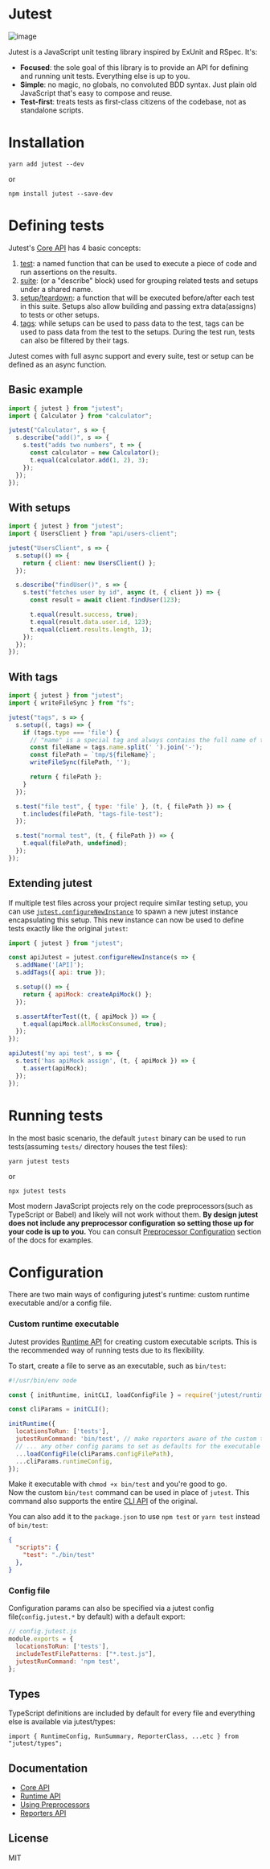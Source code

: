 # Jutest
![image](https://github.com/alexeyds/jutest/assets/13683731/54685679-8509-4862-9e30-c55f5fc2f3ba)

Jutest is a JavaScript unit testing library inspired by ExUnit and RSpec. It's:

- **Focused**: the sole goal of this library is to provide an API for defining and running unit tests. Everything else is up to you.
- **Simple**: no magic, no globals, no convoluted BDD syntax. Just plain old JavaScript that's easy to compose and reuse.
- **Test-first**: treats tests as first-class citizens of the codebase, not as standalone scripts.

# Installation

```
yarn add jutest --dev
```

or

```
npm install jutest --save-dev
```

# Defining tests

Jutest's [Core API](https://github.com/alexeyds/jutest/blob/master/docs/core-api.md) has 4 basic concepts:

1. [test](https://github.com/alexeyds/jutest/blob/master/docs/core-api.md#suiteapitestname-tags-fn): a named function that can be used to execute a piece of code and run assertions on the results.
2. [suite](https://github.com/alexeyds/jutest/blob/master/docs/core-api.md#suiteapidescribename-tags-fn): (or a "describe" block) used for grouping related tests and setups under a shared name.
3. [setup/teardown](https://github.com/alexeyds/jutest/blob/master/docs/core-api.md#suiteapisetupfn): a function that will be executed before/after each test in this suite. Setups also allow building and passing extra data(assigns) to tests or other setups.
4. [tags](https://github.com/alexeyds/jutest/blob/master/docs/core-api.md#using-tags): while setups can be used to pass data to the test, tags can be used to pass data from the test to the setups. During the test run, tests can also be filtered by their tags.

Jutest comes with full async support and every suite, test or setup can be defined as an async function.

## Basic example

```js
import { jutest } from "jutest";
import { Calculator } from "calculator";

jutest("Calculator", s => {
  s.describe("add()", s => {
    s.test("adds two numbers", t => {
      const calculator = new Calculator();
      t.equal(calculator.add(1, 2), 3);
    });
  });
});

```

## With setups

```js
import { jutest } from "jutest";
import { UsersClient } from "api/users-client";

jutest("UsersClient", s => {
  s.setup(() => {
    return { client: new UsersClient() };
  });

  s.describe("findUser()", s => {
    s.test("fetches user by id", async (t, { client }) => {
      const result = await client.findUser(123);

      t.equal(result.success, true);
      t.equal(result.data.user.id, 123);
      t.equal(client.results.length, 1);
    });
  });
});

```

## With tags

```js
import { jutest } from "jutest";
import { writeFileSync } from "fs";

jutest("tags", s => {
  s.setup((, tags) => {
    if (tags.type === 'file') {
      // "name" is a special tag and always contains the full name of the current test
      const fileName = tags.name.split(' ').join('-');
      const filePath = `tmp/${fileName}`;
      writeFileSync(filePath, '');

      return { filePath };
    }
  });

  s.test("file test", { type: 'file' }, (t, { filePath }) => {
    t.includes(filePath, "tags-file-test");
  });

  s.test("normal test", (t, { filePath }) => {
    t.equal(filePath, undefined);
  });
});
```

## Extending jutest

If multiple test files across your project require similar testing setup, you can use [`jutest.configureNewInstance`](https://github.com/alexeyds/jutest/blob/master/docs/core-api.md#jutestconfigurenewinstancefn) to spawn a new jutest instance encapsulating this setup. This new instance can now be used to define tests exactly like the original `jutest`:

```js
import { jutest } from "jutest";

const apiJutest = jutest.configureNewInstance(s => {
  s.addName('[API]');
  s.addTags({ api: true });

  s.setup(() => {
    return { apiMock: createApiMock() };
  });

  s.assertAfterTest((t, { apiMock }) => {
    t.equal(apiMock.allMocksConsumed, true);
  });
});

apiJutest('my api test', s => {
  s.test('has apiMock assign', (t, { apiMock }) => {
    t.assert(apiMock);
  });
});
```

# Running tests

In the most basic scenario, the default `jutest` binary can be used to run tests(assuming `tests/` directory houses the test files):

```
yarn jutest tests
```
or

```
npx jutest tests
```

Most modern JavaScript projects rely on the code preprocessors(such as TypeScript or Babel) and likely will not work without them. **By design jutest does not include any preprocessor configuration so setting those up for your code is up to you.** You can consult [Preprocessor Configuration](https://github.com/alexeyds/jutest/blob/master/docs/preprocessors.md) section of the docs for examples.

# Configuration

There are two main ways of configuring jutest's runtime: custom runtime executable and/or a config file.

### Custom runtime executable

Jutest provides [Runtime API](https://github.com/alexeyds/jutest/blob/master/docs/runtime-api.md) for creating custom executable scripts. This is the recommended way of running tests due to its flexibility.

To start, create a file to serve as an executable, such as `bin/test`:

```js
#!/usr/bin/env node

const { initRuntime, initCLI, loadConfigFile } = require('jutest/runtime');

const cliParams = initCLI();

initRuntime({
  locationsToRun: ['tests'],
  jutestRunCommand: 'bin/test', // make reporters aware of the custom test command we're using
  // ... any other config params to set as defaults for the executable
  ...loadConfigFile(cliParams.configFilePath),
  ...cliParams.runtimeConfig,
});

```

Make it executable with `chmod +x bin/test` and you're good to go.\
Now the custom `bin/test` command can be used in place of `jutest`. This command also supports the entire [CLI API](https://github.com/alexeyds/jutest/blob/master/docs/runtime-api.md#options) of the original.

You can also add it to the `package.json` to use `npm test` or `yarn test` instead of `bin/test`:

```json
{
  "scripts": {
    "test": "./bin/test"
  },
}
```

### Config file

Configuration params can also be specified via a jutest config file(`config.jutest.*` by default) with a default export:

```js
// config.jutest.js
module.exports = {
  locationsToRun: ['tests'],
  includeTestFilePatterns: ["*.test.js"],
  jutestRunCommand: 'npm test',
};
```

## Types

TypeScript definitions are included by default for every file and everything else is available via jutest/types:

```
import { RuntimeConfig, RunSummary, ReporterClass, ...etc } from "jutest/types";
```

## Documentation

- [Core API](https://github.com/alexeyds/jutest/blob/master/docs/core-api.md)
- [Runtime API](https://github.com/alexeyds/jutest/blob/master/docs/runtime-api.md)
- [Using Preprocessors](https://github.com/alexeyds/jutest/blob/master/docs/preprocessors.md)
- [Reporters API](https://github.com/alexeyds/jutest/blob/master/docs/reporters-api.md)

## License
MIT
